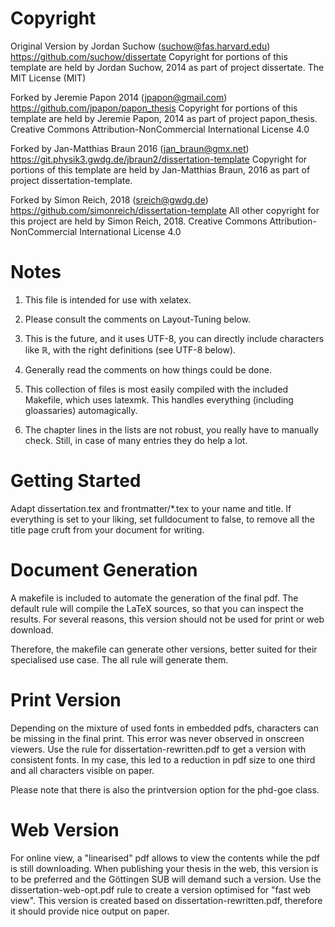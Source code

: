 Copyright
============

Original Version by Jordan Suchow (suchow@fas.harvard.edu)
https://github.com/suchow/dissertate
Copyright for portions of this template are held by Jordan Suchow, 2014 as part of project dissertate.
The MIT License (MIT)

Forked by Jeremie Papon 2014 (jpapon@gmail.com)
https://github.com/jpapon/papon_thesis
Copyright for portions of this template are held by Jeremie Papon, 2014 as part of project papon_thesis.
Creative Commons Attribution-NonCommercial International License 4.0


Forked by Jan-Matthias Braun 2016 (jan_braun@gmx.net)
https://git.physik3.gwdg.de/jbraun2/dissertation-template
Copyright for portions of this template are held by Jan-Matthias Braun, 2016 as part of project dissertation-template.

Forked by Simon Reich, 2018 (sreich@gwdg.de)
https://github.com/simonreich/dissertation-template
All other copyright for this project are held by Simon Reich, 2018.
Creative Commons Attribution-NonCommercial International License 4.0

Notes
=====

1. This file is intended for use with xelatex.

2. Please consult the comments on Layout-Tuning below.

3. This is the future, and it uses UTF-8, you can directly include
   characters like ℝ, with the right definitions (see UTF-8 below).

4. Generally read the comments on how things could be done.

5. This collection of files is most easily compiled with the
   included Makefile, which uses latexmk.
   This handles everything (including gloassaries) automagically.

6. The chapter lines in the lists are not robust, you really have
   to manually check.
   Still, in case of many entries they do help a lot.


Getting Started
===============

Adapt dissertation.tex and frontmatter/*.tex to your name and title. If 
everything is set to your liking, set fulldocument to false, to remove all 
the title page cruft from your document for writing.


Document Generation
===================

A makefile is included to automate the generation of the final pdf.
The default rule will compile the LaTeX sources, so that you can inspect
the results. For several reasons, this version should not be used for print
or web download.

Therefore, the makefile can generate other versions, better suited for their
specialised use case. The all rule will generate them.

Print Version
=============

Depending on the mixture of used fonts in embedded pdfs, characters can be
missing in the final print. This error was never observed in onscreen
viewers. Use the rule for dissertation-rewritten.pdf to get a version with
consistent fonts. In my case, this led to a reduction in pdf size to one
third and all characters visible on paper.

Please note that there is also the printversion option for the phd-goe class.

Web Version
===========

For online view, a "linearised" pdf allows to view the contents while the
pdf is still downloading. When publishing your thesis in the web, this
version is to be preferred and the Göttingen SUB will demand such a version.
Use the dissertation-web-opt.pdf rule to create a version optimised for
"fast web view".
This version is created based on dissertation-rewritten.pdf, therefore it
should provide nice output on paper.

